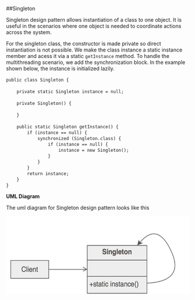 ##Singleton

Singleton design pattern allows instantiation of a class to one object. It is useful in the scenarios where one object is needed to coordinate actions across the system.

For the singleton class, the constructor is made private so direct instantiation is not possible. We make the class instance a static instance member and acess it via a static `getInstance` method. To handle the multithreading scenario, we add the synchronization block. In the example shown below, the instance is initialized lazily. 


```
public class Singleton {

	private static Singleton instance = null;

	private Singleton() {

	}

	public static Singleton getInstance() {
		if (instance == null) {
			synchronized (Singleton.class) {
				if (instance == null) {
					instance = new Singleton();
				}
			}
		}
		return instance;
	}
}

```  

__UML Diagram__

The uml diagram for Singleton design pattern looks like this

![](https://github.com/joed7/Creational-design-patterns/blob/master/images/singleton.png)